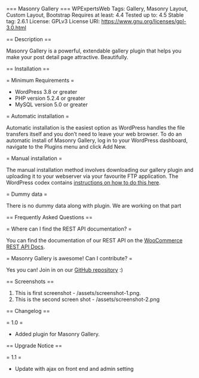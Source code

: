 === Masonry Gallery ===
WPExpertsWeb
Tags: Gallery, Masonry Layout, Custom Layout, Bootstrap
Requires at least: 4.4
Tested up to: 4.5
Stable tag: 2.6.1
License: GPLv3
License URI: https://www.gnu.org/licenses/gpl-3.0.html

== Description ==

Masonry Gallery is a powerful, extendable gallery plugin that helps you make your post detail page attractive. Beautifully.

== Installation ==

= Minimum Requirements =

* WordPress 3.8 or greater
* PHP version 5.2.4 or greater
* MySQL version 5.0 or greater

= Automatic installation =

Automatic installation is the easiest option as WordPress handles the file transfers itself and you don’t need to leave your web browser. To do an automatic install of Masonry Gallery, log in to your WordPress dashboard, navigate to the Plugins menu and click Add New.

= Manual installation =

The manual installation method involves downloading our gallery plugin and uploading it to your webserver via your favourite FTP application. The WordPress codex contains [instructions on how to do this here](https://codex.wordpress.org/Managing_Plugins#Manual_Plugin_Installation).

= Dummy data =

There is no dummy data along with plugin. We are working on that part

== Frequently Asked Questions ==

= Where can I find the REST API documentation? =

You can find the documentation of our REST API on the [WooCommerce REST API Docs](https://woothemes.github.io/woocommerce-rest-api-docs/).

= Masonry Gallery is awesome! Can I contribute? =

Yes you can! Join in on our [GitHub repository](http://github.com/woothemes/woocommerce/) :)

== Screenshots ==

1. This is first screenshot - /assets/screenshot-1.png.
2. This is the second screen shot - /assets/screenshot-2.png

== Changelog ==

= 1.0 =
* Added plugin for Masonry Gallery.

== Upgrade Notice ==

= 1.1 =

* Update with ajax on front end and admin setting
